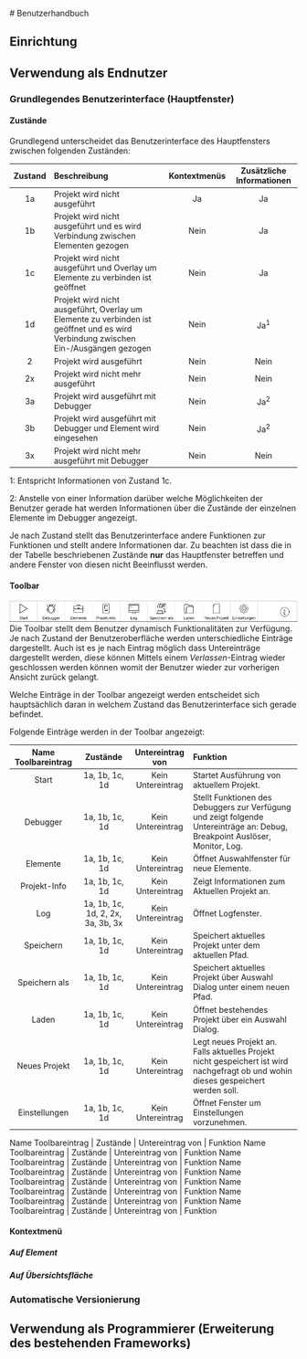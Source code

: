 # Benutzerhandbuch
## Einrichtung
## Verwendung als Endnutzer
### Grundlegendes Benutzerinterface (Hauptfenster)
#### Zustände

Grundlegend unterscheidet das Benutzerinterface des Hauptfensters zwischen folgenden Zuständen:

Zustand | Beschreibung | Kontextmenüs | Zusätzliche Informationen
:---: | :--- | :---:  | :---:
1a | Projekt wird nicht ausgeführt | Ja | Ja
1b | Projekt wird nicht ausgeführt und es wird Verbindung zwischen Elementen gezogen | Nein | Ja
1c | Projekt wird nicht ausgeführt und Overlay um Elemente zu verbinden ist geöffnet | Nein | Ja
1d | Projekt wird nicht ausgeführt, Overlay um Elemente zu verbinden ist geöffnet und es wird Verbindung zwischen Ein-/Ausgängen gezogen | Nein | Ja<sup>1</sup>
2 | Projekt wird ausgeführt | Nein | Nein
2x | Projekt wird nicht mehr ausgeführt | Nein | Nein
3a | Projekt wird ausgeführt mit Debugger | Nein | Ja<sup>2</sup> 
3b | Projekt wird ausgeführt mit Debugger und Element wird eingesehen  | Nein | Ja<sup>2</sup>
3x | Projekt wird nicht mehr ausgeführt mit Debugger| Nein | Nein

1: Entspricht Informationen von Zustand 1c.

2: Anstelle von einer Information darüber welche Möglichkeiten der Benutzer gerade hat werden Informationen über die Zustände der einzelnen Elemente im Debugger angezeigt.

Je nach Zustand stellt das Benutzerinterface andere Funktionen zur Funktionen und stellt andere Informationen dar. Zu beachten ist dass die in der Tabelle beschriebenen Zustände **nur** das Hauptfenster betreffen und andere Fenster von diesen nicht Beeinflusst werden.

#### Toolbar
![Toolbar](/Dokumentation/Grafiken/Toolbar-Normal.png)
Die Toolbar stellt dem Benutzer dynamisch Funktionalitäten zur Verfügung. Je nach Zustand der Benutzeroberfläche werden unterschiedliche Einträge dargestellt. Auch ist es je nach Eintrag möglich dass Untereinträge dargestellt werden, diese können Mittels einem *Verlassen*-Eintrag wieder geschlossen werden können womit der Benutzer wieder zur vorherigen Ansicht zurück gelangt.

Welche Einträge in der Toolbar angezeigt werden entscheidet sich hauptsächlich daran in welchem Zustand das Benutzerinterface sich gerade befindet.

Folgende Einträge werden in der Toolbar angezeigt: 

Name Toolbareintrag | Zustände | Untereintrag von | Funktion
:---: | :---: | :---: | :--- 
Start | 1a, 1b, 1c, 1d | Kein Untereintrag | Startet Ausführung von aktuellem Projekt.
Debugger | 1a, 1b, 1c, 1d | Kein Untereintrag | Stellt Funktionen des Debuggers zur Verfügung und zeigt folgende Untereinträge an: Debug, Breakpoint Auslöser, Monitor, Log.
Elemente | 1a, 1b, 1c, 1d | Kein Untereintrag | Öffnet Auswahlfenster für neue Elemente.
Projekt-Info | 1a, 1b, 1c, 1d | Kein Untereintrag | Zeigt Informationen zum Aktuellen Projekt an.
Log | 1a, 1b, 1c, 1d, 2, 2x, 3a, 3b, 3x | Kein Untereintrag | Öffnet Logfenster.
Speichern | 1a, 1b, 1c, 1d | Kein Untereintrag | Speichert aktuelles Projekt unter dem aktuellen Pfad.
Speichern als | 1a, 1b, 1c, 1d | Kein Untereintrag | Speichert aktuelles Projekt über Auswahl Dialog unter einem neuen Pfad.
Laden | 1a, 1b, 1c, 1d | Kein Untereintrag | Öffnet bestehendes Projekt über ein Auswahl Dialog.
Neues Projekt | 1a, 1b, 1c, 1d | Kein Untereintrag | Legt neues Projekt an. Falls aktuelles Projekt nicht gespeichert ist wird nachgefragt ob und wohin dieses gespeichert werden soll.
Einstellungen | 1a, 1b, 1c, 1d | Kein Untereintrag | Öffnet Fenster um Einstellungen vorzunehmen.

Name Toolbareintrag | Zustände | Untereintrag von | Funktion
Name Toolbareintrag | Zustände | Untereintrag von | Funktion
Name Toolbareintrag | Zustände | Untereintrag von | Funktion
Name Toolbareintrag | Zustände | Untereintrag von | Funktion
Name Toolbareintrag | Zustände | Untereintrag von | Funktion
Name Toolbareintrag | Zustände | Untereintrag von | Funktion
Name Toolbareintrag | Zustände | Untereintrag von | Funktion
Name Toolbareintrag | Zustände | Untereintrag von | Funktion

#### Kontextmenü


##### Auf Element
##### Auf Übersichtsfläche
### Automatische Versionierung
## Verwendung als Programmierer (Erweiterung des bestehenden Frameworks)

